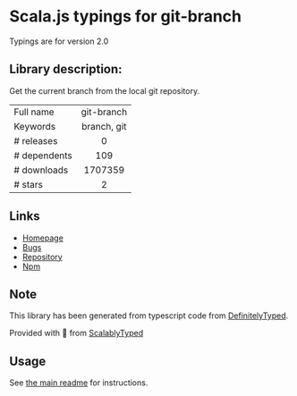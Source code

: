 
# Scala.js typings for git-branch

Typings are for version 2.0

## Library description:
Get the current branch from the local git repository.

|                    |                 |
| ------------------ | :-------------: |
| Full name          | git-branch |
| Keywords           | branch, git |
| # releases         | 0 |
| # dependents       | 109 |
| # downloads        | 1707359 |
| # stars            | 2 |

## Links
- [Homepage](https://github.com/jonschlinkert/git-branch)
- [Bugs](https://github.com/jonschlinkert/git-branch/issues)
- [Repository](https://github.com/jonschlinkert/git-branch)
- [Npm](https://www.npmjs.com/package/git-branch)
    


## Note
This library has been generated from typescript code from [DefinitelyTyped](https://definitelytyped.org).

Provided with :purple_heart: from [ScalablyTyped](https://github.com/oyvindberg/ScalablyTyped)

## Usage
See [the main readme](../../readme.md) for instructions.


